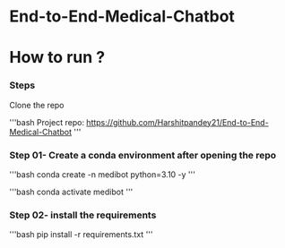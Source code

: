 # End-to-End-Medical-Chatbot

# How to run ?
### Steps 

Clone the repo

'''bash
Project repo: https://github.com/Harshitpandey21/End-to-End-Medical-Chatbot
'''

### Step 01- Create a conda environment after opening the repo
'''bash
conda create -n medibot python=3.10 -y
'''

'''bash
conda activate medibot
'''

### Step 02- install the requirements 
'''bash
pip install -r requirements.txt
'''